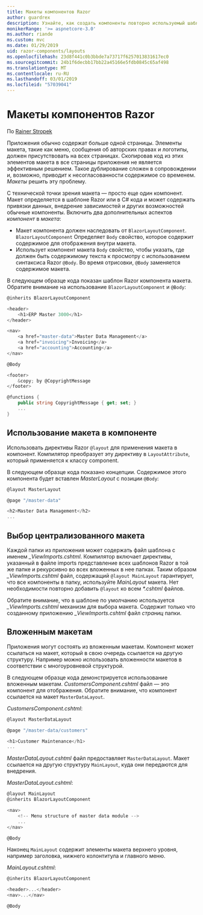 ```yaml
---
title: Макеты компонентов Razor
author: guardrex
description: Узнайте, как создать компоненты повторно используемый шаблон для Blazor и Razor компонентов приложений.
monikerRange: '>= aspnetcore-3.0'
ms.author: riande
ms.custom: mvc
ms.date: 01/29/2019
uid: razor-components/layouts
ms.openlocfilehash: 23d8f441c0b3bbde7a73717f6257013831617ec0
ms.sourcegitcommit: 24b1f6decbb17bb22a45166e5fdb0845c65af498
ms.translationtype: MT
ms.contentlocale: ru-RU
ms.lasthandoff: 03/01/2019
ms.locfileid: "57039041"
---
```

# <a name="razor-components-layouts"></a>Макеты компонентов Razor

По [Rainer Stropek](https://www.timecockpit.com)

Приложения обычно содержат больше одной страницы. Элементы макета, такие как меню, сообщения об авторских правах и логотипы, должен присутствовать на всех страницах. Скопировав код из этих элементов макета в все страницы приложения не является эффективным решением. Такое дублирование сложен в сопровождении и, возможно, приводит к несогласованности содержимое со временем. *Макеты* решить эту проблему.

С технической точки зрения макета — просто еще один компонент. Макет определяется в шаблоне Razor или в C# кода и может содержать привязки данных, внедрение зависимостей и других возможностей обычные компоненты. Включить два дополнительных аспектов *компонент* в *макета*:

* Макет компонента должен наследовать от `BlazorLayoutComponent`. `BlazorLayoutComponent` Определяет `Body` свойство, которое содержит содержимое для отображения внутри макета.
* Использует компонент макета `Body` свойство, чтобы указать, где должен быть содержимому текста к просмотру с использованием синтаксиса Razor `@Body`. Во время отрисовки, `@Body` заменяется содержимое макета.

В следующем образце кода показан шаблон Razor компонента макета. Обратите внимание на использование `BlazorLayoutComponent` и `@Body`:

```csharp
@inherits BlazorLayoutComponent

<header>
    <h1>ERP Master 3000</h1>
</header>

<nav>
    <a href="master-data">Master Data Management</a>
    <a href="invoicing">Invoicing</a>
    <a href="accounting">Accounting</a>
</nav>

@Body

<footer>
    &copy; by @CopyrightMessage
</footer>

@functions {
    public string CopyrightMessage { get; set; }
    ...
}
```

## <a name="use-a-layout-in-a-component"></a>Использование макета в компоненте

Использовать директивы Razor `@layout` для применения макета в компонент. Компилятор преобразует эту директиву в `LayoutAttribute`, который применяется к классу component.

В следующем образце кода показано концепции. Содержимое этого компонента будет вставлен *MasterLayout* с позиции `@Body`:

```csharp
@layout MasterLayout

@page "/master-data"

<h2>Master Data Management</h2>
...
```

## <a name="centralized-layout-selection"></a>Выбор централизованного макета

Каждой папки из приложения может содержать файл шаблона с именем *_ViewImports.cshtml*. Компилятор включает директивы, указанный в файле imports представление всех шаблонов Razor в той же папке и рекурсивно во всех вложенных в нее папках. Таким образом *_ViewImports.cshtml* файл, содержащий `@layout MainLayout` гарантирует, что все компоненты в папку, используйте *MainLayout* макета. Нет необходимости повторно добавить `@layout` ко всем  *\*.cshtml* файлов.

Обратите внимание, что в шаблоне по умолчанию используется *_ViewImports.cshtml* механизм для выбора макета. Содержит только что созданному приложению *_ViewImports.cshtml* файл *страниц* папки.

## <a name="nested-layouts"></a>Вложенным макетам

Приложения могут состоять из вложенным макетам. Компонент может ссылаться на макет, который в свою очередь ссылается на другую структуру. Например можно использовать вложенности макетов в соответствии с многоуровневой структурой.

В следующем образце кода демонстрируется использование вложенным макетам. *CustomersComponent.cshtml* файл — это компонент для отображения. Обратите внимание, что компонент ссылается на макет `MasterDataLayout`.

*CustomersComponent.cshtml*:

```csharp
@layout MasterDataLayout

@page "/master-data/customers"

<h1>Customer Maintenance</h1>
...
```

*MasterDataLayout.cshtml* файл предоставляет `MasterDataLayout`. Макет ссылается на другую структуру `MainLayout`, куда они передаются для внедрения.

*MasterDataLayout.cshtml*:

```csharp
@layout MainLayout
@inherits BlazorLayoutComponent

<nav>
    <!-- Menu structure of master data module -->
    ...
</nav>

@Body
```

Наконец `MainLayout` содержит элементы макета верхнего уровня, например заголовка, нижнего колонтитула и главного меню.

*MainLayout.cshtml*:

```csharp
@inherits BlazorLayoutComponent

<header>...</header>
<nav>...</nav>

@Body
```
